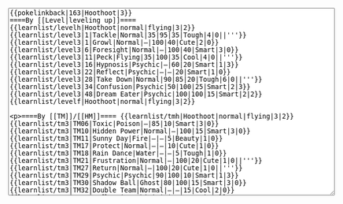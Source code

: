 </p><textarea readonly="" accesskey="," id="wpTextbox1" cols="80" rows="25" style="" class="mw-editfont-monospace" lang="en" dir="ltr" name="wpTextbox1">{{pokelinkback|163|Hoothoot|3}}
====By [[Level|leveling up]]====
{{learnlist/levelh|Hoothoot|normal|flying|3|2}}
{{learnlist/level3|1|Tackle|Normal|35|95|35|Tough|4|0||'''}}
{{learnlist/level3|1|Growl|Normal|—|100|40|Cute|2|0}}
{{learnlist/level3|6|Foresight|Normal|—|100|40|Smart|3|0}}
{{learnlist/level3|11|Peck|Flying|35|100|35|Cool|4|0||'''}}
{{learnlist/level3|16|Hypnosis|Psychic|—|60|20|Smart|1|3}}
{{learnlist/level3|22|Reflect|Psychic|—|—|20|Smart|1|0}}
{{learnlist/level3|28|Take Down|Normal|90|85|20|Tough|6|0||'''}}
{{learnlist/level3|34|Confusion|Psychic|50|100|25|Smart|2|3}}
{{learnlist/level3|48|Dream Eater|Psychic|100|100|15|Smart|2|2}}
{{learnlist/levelf|Hoothoot|normal|flying|3|2}}

====By [[TM]]/[[HM]]====
{{learnlist/tmh|Hoothoot|normal|flying|3|2}}
{{learnlist/tm3|TM06|Toxic|Poison|—|85|10|Smart|3|0}}
{{learnlist/tm3|TM10|Hidden Power|Normal|—|100|15|Smart|3|0}}
{{learnlist/tm3|TM11|Sunny Day|Fire|—|—|5|Beauty|1|0}}
{{learnlist/tm3|TM17|Protect|Normal|—|—|10|Cute|1|0}}
{{learnlist/tm3|TM18|Rain Dance|Water|—|—|5|Tough|1|0}}
{{learnlist/tm3|TM21|Frustration|Normal|—|100|20|Cute|1|0||'''}}
{{learnlist/tm3|TM27|Return|Normal|—|100|20|Cute|1|0||'''}}
{{learnlist/tm3|TM29|Psychic|Psychic|90|100|10|Smart|1|3}}
{{learnlist/tm3|TM30|Shadow Ball|Ghost|80|100|15|Smart|3|0}}
{{learnlist/tm3|TM32|Double Team|Normal|—|—|15|Cool|2|0}}
{{learnlist/tm3|TM33|Reflect|Psychic|—|—|20|Smart|1|0}}
{{learnlist/tm3|TM40|Aerial Ace|Flying|60|—|20|Cool|2|0||'''}}
{{learnlist/tm3|TM42|Facade|Normal|70|100|20|Cute|2|0||'''}}
{{learnlist/tm3|TM43|Secret Power|Normal|70|100|20|Smart|1|0||'''}}
{{learnlist/tm3|TM44|Rest|Psychic|—|—|10|Cute|2|0}}
{{learnlist/tm3|TM45|Attract|Normal|—|100|15|Cute|2|0}}
{{learnlist/tm3|TM46|Thief|Dark|40|100|10|Tough|1|0}}
{{learnlist/tm3|TM47|Steel Wing|Steel|70|90|25|Cool|2|0}}
{{learnlist/tm3|HM02|Fly|Flying|70|95|15|Smart|1|0||'''}}
{{learnlist/tm3|HM05|Flash|Normal|—|70|20|Beauty|3|0}}
{{learnlist/tmf|Hoothoot|normal|flying|3|2}}

====By {{pkmn|breeding}}====
{{learnlist/breedh|Hoothoot|normal|flying|3|2}}
{{learnlist/breed3|{{MSP/3|198|Murkrow}}|Faint Attack|Dark|60|—|20|Smart|2|0}}
{{learnlist/breed3|{{MSP/3|016|Pidgey}}{{MSP/3|017|Pidgeotto}}{{MSP/3|018|Pidgeot}}|FeatherDance|Flying|—|100|15|Beauty|2|0}}
{{learnlist/breed3|{{MSP/3|016|Pidgey}}{{MSP/3|017|Pidgeotto}}{{MSP/3|018|Pidgeot}}{{MSP/3|021|Spearow}}{{MSP/3|022|Fearow}}|Mirror Move|Flying|—|—|20|Smart|1|0}}
{{learnlist/breed3|{{MSP/3|334|Altaria}}|Sky Attack|Flying|140|90|5|Cool|3|0||'''}}
{{learnlist/breed3|{{MSP/3|041|Zubat}}{{MSP/3|042|Golbat}}{{MSP/3|169|Crobat}}{{MSP/3|142|Aerodactyl}}{{MSP/3|278|Wingull}}{{MSP/3|279|Pelipper}}|Supersonic|Normal|—|55|20|Smart|3|0}}
{{learnlist/breed3|{{MSP/3|016|Pidgey}}{{MSP/3|017|Pidgeotto}}{{MSP/3|018|Pidgeot}}|Whirlwind|Normal|—|100|20|Smart|3|0}}
{{learnlist/breed3|{{MSP/3|016|Pidgey}}{{MSP/3|017|Pidgeotto}}{{MSP/3|018|Pidgeot}}{{MSP/3|041|Zubat}}{{MSP/3|042|Golbat}}{{MSP/3|169|Crobat}}&lt;br>{{MSP/3|142|Aerodactyl}}{{MSP/3|198|Murkrow}}{{MSP/3|276|Taillow}}{{MSP/3|277|Swellow}}{{MSP/3|278|Wingull}}{{MSP/3|279|Pelipper}}|Wing Attack|Flying|60|100|35|Cool|2|0||'''}}
{{learnlist/breedf|Hoothoot|normal|flying|3|2}}

====By [[Move Tutor|tutoring]]====
{{learnlist/tutorh|Hoothoot|normal|flying|3|2}}
{{learnlist/tutor3|Double-Edge|Normal|120|100|15|Tough|6|0||'''|yes|yes|yes}}
{{learnlist/tutor3|Dream Eater|Psychic|100|100|15|Smart|2|2|||yes|yes|yes}}
{{learnlist/tutor3|Endure|Normal|—|—|10|Tough|2|0|||no|yes|no}}
{{learnlist/tutor3|Mimic|Normal|—|—|10|Cute|1|0|||yes|yes|yes}}
{{learnlist/tutor3|Mud-Slap|Ground|20|100|10|Cute|2|1|||no|yes|no}}
{{learnlist/tutor3|Nightmare|Ghost|—|—|15|Smart|1|3|||no|no|yes}}
{{learnlist/tutor3|Sky Attack|Flying|140|90|5|Cool|3|0||'''|no|no|yes}}
{{learnlist/tutor3|Sleep Talk|Normal|—|—|10|Cute|3|0|||no|yes|no}}
{{learnlist/tutor3|Snore|Normal|40|100|15|Cute|4|0||'''|no|yes|no}}
{{learnlist/tutor3|Substitute|Normal|—|—|10|Smart|2|0|||yes|yes|yes}}
{{learnlist/tutor3|Swagger|Normal|—|90|15|Cute|2|0|||no|yes|yes}}
{{learnlist/tutor3|Swift|Normal|60|—|20|Cool|2|0||'''|no|yes|no}}
{{learnlist/tutorf|Hoothoot|normal|flying|3|2}}

[[it:Hoothoot/Mosse apprese in terza generazione]]
[[zh:咕咕/第三世代招式表]]
